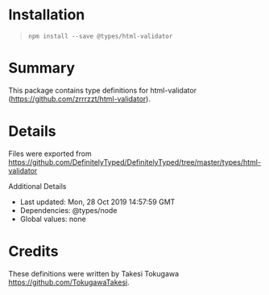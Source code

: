 # Installation
> `npm install --save @types/html-validator`

# Summary
This package contains type definitions for html-validator (https://github.com/zrrrzzt/html-validator).

# Details
Files were exported from https://github.com/DefinitelyTyped/DefinitelyTyped/tree/master/types/html-validator

Additional Details
 * Last updated: Mon, 28 Oct 2019 14:57:59 GMT
 * Dependencies: @types/node
 * Global values: none

# Credits
These definitions were written by Takesi Tokugawa <https://github.com/TokugawaTakesi>.
